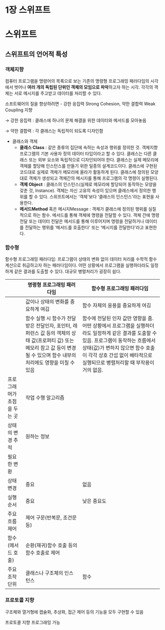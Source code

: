 # 1장 스위프트

# 스위프트

## 스위프트의 언어적 특성

### 객체지향

컴퓨터 프로그램을 명령어의 목록으로 보는 기존의 명령형 프로그래밍 패러다임의 시각에서 벗어나 
**여러 개의 독립된 단위인 객체의 모임으로 파악**하고자 하는 시각. 
각각의 객체는 서로 메시지를 주고받고 데이터를 처리할 수 있다.

소프트웨어의 질을 향상하려면 - 강한 응집력 Strong Cohesion, 약한 결합력 Weak Coupling 지향

→ 강한 응집력 : 클래스에 하나의 문제 해결을 위한 데이터와 메서드를 모아놓음

→ 약한 결합력 : 각 클래스는 독립적이 되도록 디자인함

- 클래스와 객체
    - **클래스 Class** : 같은 종류의 집단에 속하는 속성과 행위를 정의한 것. 객체지향 프로그램의 기본 사용자 정의 데이터 타입이라고 할 수 있다. 클래스는 다른 클래스 또는 외부 요소와 독립적으로 디자인되어야 한다.
    클래스는 실제 메모리에 객체를 할당해 인스턴스를 만들기 위한 일종의 설계코드이다. 클래스에 구현된 코드대로 실제로 객체가 메모리에 올라가 활동하게 된다. 클래스에 정의된 모양대로 객체가 생성되고 객체간의 메시지를 통해 프로그램의 각 명령이 실행된다.
    - **객체 Object** : 클래스의 인스턴스(실제로 메모리에 할당되어 동작하는 모양을 갖춘 것, Instance). 객체는 자신 고유의 속성이 있으며 클래스에서 정의한 행위를 할 수 있다. 스위프트에서는 ‘객체'보다 ‘클래스의 인스턴스'라는 표현을 사용한다.
    - **메서드Method** 혹은 메시지Message : 객체가 클래스에 정의된 행위를 실질적으로 하는 함수. 메서드를 통해 객체에 명령을 전달할 수 있다. 객체 간에 명령 전달 또는 데이터 전달은 메서드를 통해 이루어지며 명령을 전달하거나 데이터를 전달하는 행위를 ‘메서드를 호출한다' 또는 ‘메시지를 전달한다'라고 표현한다.

### 함수형

함수형 프로그래밍 패러다임: 프로그램이 상태의 변화 없이 데이터 처리를 수학적 함수 계산으로 취급하고자 하는 패러다임이다. 
어떤 상황에서 프로그램을 실행하더라도 일정하게 같은 결과를 도출할 수 있다. 대규모 병렬처리가 굉장히 쉽다.

|  | 명령형 프로그래밍 패러다임 | 함수형 프로그래밍 패러다임 |
| --- | --- | --- |
|  | 값이나 상태의 변화를 중요하게 여김 | 함수 자체의 응용을 중요하게 여김 |
|  | 함수 실행 시 함수가 전달받은 전달인자, 포인터, 레퍼런스 값 등의 객체의 상태 값(프로퍼티 값) 또는 메모리 참고 값 등이 변경될 수 있으며 함수 내부의 처리에도 영향을 미칠 수 있음 | 함수에 전달된 인자 값만 영향을 줌. 어떤 상황에서 프로그램을 실행하더라도 일정하게 같은 결과를 도출할 수 있음. 프로그램이 동작하는 흐름에서 상태(값)가 변하지 않으면 함수 호출이 각각 상호 간섭 없이 배타적으로 실행되므로 병렬처리할 때 부작용이 거의 없음.  |
| 프로그래머가 초점을 두는 곳 | 작업 수행 알고리즘
상태의 변경 추적 | 원하는 정보
필요한 변환 |
| 상태 변경 | 중요 | 없음 |
| 실행 순서 | 중요 | 낮은 중요도 |
| 주요 흐름 제어 | 제어 구문(반복문, 조건문 등)
함수(메서드 호출) | 순환(재귀)함수 호출 등의 함수 호출로 제어 |
| 주요 조작 단위 | 클래스나 구조체의 인스턴스 | 함수 |

### 프로토콜 지향

구조체와 열거형에 캡슐화, 추상화, 접근 제어 등의 기능을 모두 구현할 수 있음

프로토콜 지향 프로그래밍 가능
